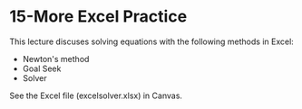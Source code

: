 # 15-More Excel Practice
This lecture discuses solving equations with the following methods in Excel:
- Newton's method
- Goal Seek
- Solver


See the Excel file (excelsolver.xlsx) in Canvas.